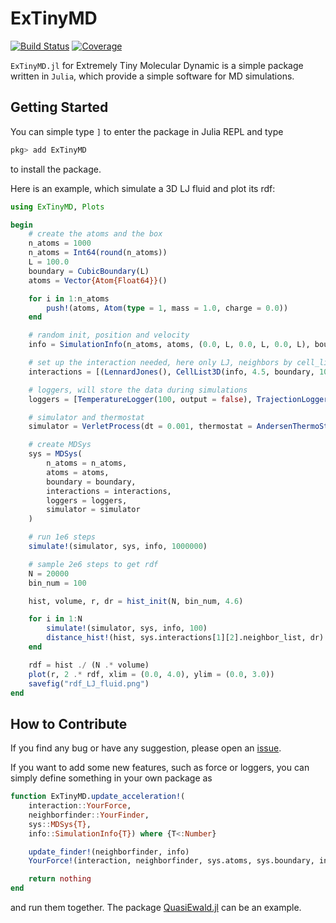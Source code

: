 # ExTinyMD

[![Build Status](https://github.com/ArrogantGao/ExTinyMD.jl/actions/workflows/CI.yml/badge.svg?branch=main)](https://github.com/ArrogantGao/ExTinyMD.jl/actions/workflows/CI.yml?query=branch%3Amain)
[![Coverage](https://codecov.io/gh/ArrogantGao/ExTinyMD.jl/branch/main/graph/badge.svg)](https://codecov.io/gh/ArrogantGao/ExTinyMD.jl)


`ExTinyMD.jl` for Extremely Tiny Molecular Dynamic is a simple package written in `Julia`, which provide a simple software for MD simulations.

## Getting Started

You can simple type `]` to enter the package in Julia REPL and type
```julia
pkg> add ExTinyMD
```
to install the package.

Here is an example, which simulate a 3D LJ fluid and plot its rdf:
```julia
using ExTinyMD, Plots

begin
    # create the atoms and the box
    n_atoms = 1000
    n_atoms = Int64(round(n_atoms))
    L = 100.0
    boundary = CubicBoundary(L)
    atoms = Vector{Atom{Float64}}()

    for i in 1:n_atoms
        push!(atoms, Atom(type = 1, mass = 1.0, charge = 0.0))
    end

    # random init, position and velocity
    info = SimulationInfo(n_atoms, atoms, (0.0, L, 0.0, L, 0.0, L), boundary; min_r = 0.1, temp = 1.0)

    # set up the interaction needed, here only LJ, neighbors by cell_list
    interactions = [(LennardJones(), CellList3D(info, 4.5, boundary, 100))]

    # loggers, will store the data during simulations
    loggers = [TemperatureLogger(100, output = false), TrajectionLogger(step = 1000, output = false)]

    # simulator and thermostat
    simulator = VerletProcess(dt = 0.001, thermostat = AndersenThermoStat(1.0, 0.05))

    # create MDSys
    sys = MDSys(
        n_atoms = n_atoms,
        atoms = atoms,
        boundary = boundary,
        interactions = interactions,
        loggers = loggers,
        simulator = simulator
    )

    # run 1e6 steps
    simulate!(simulator, sys, info, 1000000)

    # sample 2e6 steps to get rdf
    N = 20000
    bin_num = 100

    hist, volume, r, dr = hist_init(N, bin_num, 4.6)

    for i in 1:N
        simulate!(simulator, sys, info, 100)
        distance_hist!(hist, sys.interactions[1][2].neighbor_list, dr)
    end

    rdf = hist ./ (N .* volume)
    plot(r, 2 .* rdf, xlim = (0.0, 4.0), ylim = (0.0, 3.0))
    savefig("rdf_LJ_fluid.png")
end
```

## How to Contribute

If you find any bug or have any suggestion, please open an [issue](https://github.com/ArrogantGao/ExTinyMD.jl/issues).

If you want to add some new features, such as force or loggers, you can simply define something in your own package as
```julia
function ExTinyMD.update_acceleration!(
    interaction::YourForce, 
    neighborfinder::YourFinder, 
    sys::MDSys{T}, 
    info::SimulationInfo{T}) where {T<:Number}

    update_finder!(neighborfinder, info)
    YourForce!(interaction, neighborfinder, sys.atoms, sys.boundary, info)

    return nothing
end
```
and run them together. The package [QuasiEwald.jl](https://github.com/ArrogantGao/QuasiEwald.jl) can be an example.